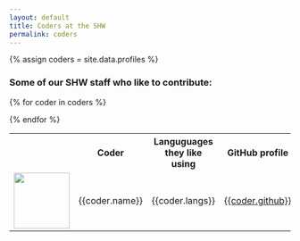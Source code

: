 ```yaml
---
layout: default
title: Coders at the SHW
permalink: coders
---
```


{% assign coders = site.data.profiles %}

### Some of our SHW staff who like to contribute:

<table class = "coders">
<th></th>
<th>Coder</th>
<th>Languguages they like using</th>
<th>GitHub profile</th>
{% for coder in coders %}

<tr>
    <td><img width=100 class = "profilepic" src="https://github.com/{{coder.github}}.png?size=100"></td>
    <td>{{coder.name}}</td>
    <td>{{coder.langs}}</td>
    <td><a href="https://github.com/{{coder.github}}">{{coder.github}}</a></td>
</tr>

{% endfor %}

</table>
